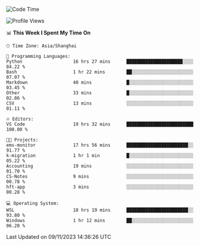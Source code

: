 <!--START_SECTION:waka-->
![Code Time](http://img.shields.io/badge/Code%20Time-1%2C354%20hrs%2050%20mins-blue)

![Profile Views](http://img.shields.io/badge/Profile%20Views-0-blue)

📊 **This Week I Spent My Time On** 

```text
🕑︎ Time Zone: Asia/Shanghai

💬 Programming Languages: 
Python                   16 hrs 27 mins      █████████████████████░░░░   84.22 % 
Bash                     1 hr 22 mins        ██░░░░░░░░░░░░░░░░░░░░░░░   07.07 % 
Markdown                 40 mins             █░░░░░░░░░░░░░░░░░░░░░░░░   03.45 % 
Other                    33 mins             █░░░░░░░░░░░░░░░░░░░░░░░░   02.86 % 
CSV                      13 mins             ░░░░░░░░░░░░░░░░░░░░░░░░░   01.11 % 

🔥 Editors: 
VS Code                  19 hrs 32 mins      █████████████████████████   100.00 % 

🐱‍💻 Projects: 
ems-monitor              17 hrs 56 mins      ███████████████████████░░   91.77 % 
k-migration              1 hr 1 min          █░░░░░░░░░░░░░░░░░░░░░░░░   05.22 % 
Accounting               19 mins             ░░░░░░░░░░░░░░░░░░░░░░░░░   01.70 % 
CS-Notes                 9 mins              ░░░░░░░░░░░░░░░░░░░░░░░░░   00.78 % 
hft-app                  3 mins              ░░░░░░░░░░░░░░░░░░░░░░░░░   00.28 % 

💻 Operating System: 
WSL                      18 hrs 19 mins      ███████████████████████░░   93.80 % 
Windows                  1 hr 12 mins        ██░░░░░░░░░░░░░░░░░░░░░░░   06.20 % 
```


 Last Updated on 09/11/2023 14:36:26 UTC
<!--END_SECTION:waka-->